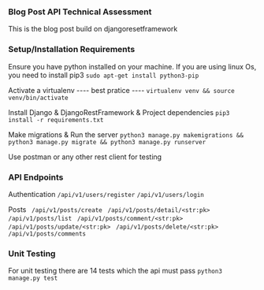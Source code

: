 ### Blog Post API Technical Assessment 
This is the blog post build on djangoresetframework

### Setup/Installation Requirements
Ensure you have python installed on your machine.
If you are using linux Os, you need to install pip3 ```sudo apt-get install python3-pip```

Activate a virtualenv ---- best pratice ---- ```virtualenv venv && source venv/bin/activate```

Install Django & DjangoRestFramework & Project dependencies ```pip3 install -r requirements.txt```

Make migrations & Run the server ```python3 manage.py makemigrations && python3 manage.py migrate && python3 manage.py runserver```

Use postman or any other rest client for testing

### API Endpoints
Authentication
``` /api/v1/users/register ```
``` /api/v1/users/login ```

Posts
``` /api/v1/posts/create```
``` /api/v1/posts/detail/<str:pk>```
``` /api/v1/posts/list```
``` /api/v1/posts/comment/<str:pk>```
``` /api/v1/posts/update/<str:pk>```
``` /api/v1/posts/delete/<str:pk>```
``` /api/v1/posts/comments ```

### Unit Testing 
For unit testing there are 14 tests which the api must pass ``` python3 manage.py test ```
